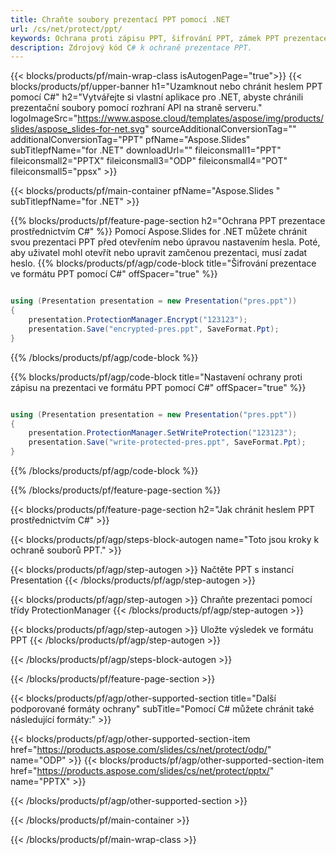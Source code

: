```yaml
---
title: Chraňte soubory prezentací PPT pomocí .NET
url: /cs/net/protect/ppt/
keywords: Ochrana proti zápisu PPT, šifrování PPT, zámek PPT prezentace, ochrana PPT
description: Zdrojový kód C# k ochraně prezentace PPT.
---
```


{{< blocks/products/pf/main-wrap-class isAutogenPage="true">}}
{{< blocks/products/pf/upper-banner h1="Uzamknout nebo chránit heslem PPT pomocí C#" h2="Vytvářejte si vlastní aplikace pro .NET, abyste chránili prezentační soubory pomocí rozhraní API na straně serveru." logoImageSrc="https://www.aspose.cloud/templates/aspose/img/products/slides/aspose_slides-for-net.svg" sourceAdditionalConversionTag="" additionalConversionTag="PPT" pfName="Aspose.Slides" subTitlepfName="for .NET" downloadUrl="" fileiconsmall1="PPT" fileiconsmall2="PPTX" fileiconsmall3="ODP" fileiconsmall4="POT" fileiconsmall5="ppsx" >}}

{{< blocks/products/pf/main-container pfName="Aspose.Slides " subTitlepfName="for .NET" >}}

{{% blocks/products/pf/feature-page-section  h2="Ochrana PPT prezentace prostřednictvím C#" %}}
Pomocí Aspose.Slides for .NET můžete chránit svou prezentaci PPT před otevřením nebo úpravou nastavením hesla. Poté, aby uživatel mohl otevřít nebo upravit zamčenou prezentaci, musí zadat heslo.
{{% blocks/products/pf/agp/code-block title="Šifrování prezentace ve formátu PPT pomocí C#" offSpacer="true" %}}

```cs

using (Presentation presentation = new Presentation("pres.ppt"))
{
    presentation.ProtectionManager.Encrypt("123123");
    presentation.Save("encrypted-pres.ppt", SaveFormat.Ppt);
}
```

{{% /blocks/products/pf/agp/code-block %}}

{{% blocks/products/pf/agp/code-block title="Nastavení ochrany proti zápisu na prezentaci ve formátu PPT pomocí C#" offSpacer="true" %}}

```cs

using (Presentation presentation = new Presentation("pres.ppt"))
{
    presentation.ProtectionManager.SetWriteProtection("123123");
    presentation.Save("write-protected-pres.ppt", SaveFormat.Ppt);
}
```

{{% /blocks/products/pf/agp/code-block %}}

{{% /blocks/products/pf/feature-page-section %}}

{{< blocks/products/pf/feature-page-section  h2="Jak chránit heslem PPT prostřednictvím C#" >}}

{{< blocks/products/pf/agp/steps-block-autogen name="Toto jsou kroky k ochraně souborů PPT." >}}

{{< blocks/products/pf/agp/step-autogen >}}
Načtěte PPT s instancí Presentation
{{< /blocks/products/pf/agp/step-autogen >}}

{{< blocks/products/pf/agp/step-autogen >}}
Chraňte prezentaci pomocí třídy ProtectionManager
{{< /blocks/products/pf/agp/step-autogen >}}

{{< blocks/products/pf/agp/step-autogen >}}
Uložte výsledek ve formátu PPT
{{< /blocks/products/pf/agp/step-autogen >}}

{{< /blocks/products/pf/agp/steps-block-autogen >}}

{{< /blocks/products/pf/feature-page-section >}}

{{< blocks/products/pf/agp/other-supported-section title="Další podporované formáty ochrany" subTitle="Pomocí C# můžete chránit také následující formáty:" >}}

{{< blocks/products/pf/agp/other-supported-section-item href="https://products.aspose.com/slides/cs/net/protect/odp/" name="ODP" >}}
{{< blocks/products/pf/agp/other-supported-section-item href="https://products.aspose.com/slides/cs/net/protect/pptx/" name="PPTX" >}}


{{< /blocks/products/pf/agp/other-supported-section >}}

{{< /blocks/products/pf/main-container >}}
    
{{< /blocks/products/pf/main-wrap-class >}}